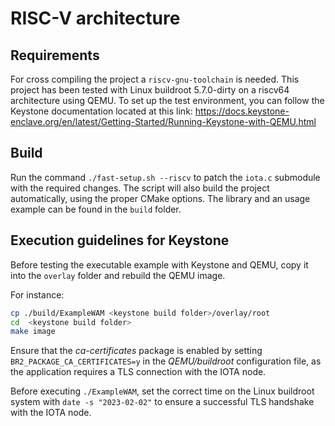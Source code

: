 # RISC-V architecture

## Requirements

For cross compiling the project a `riscv-gnu-toolchain` is needed. 
This project has been tested with Linux buildroot 5.7.0-dirty on a riscv64 architecture using QEMU. To set up the test environment, you can follow the Keystone documentation located at this link: https://docs.keystone-enclave.org/en/latest/Getting-Started/Running-Keystone-with-QEMU.html

## Build
Run the command `./fast-setup.sh --riscv` to patch the `iota.c` submodule with the required changes. The script will also build the project automatically, using the proper CMake options.
The library and an usage example can be found in the `build` folder. 

## Execution guidelines for Keystone

Before testing the executable example with Keystone and QEMU, copy it into the `overlay` folder and rebuild the QEMU image.

For instance:
```bash
cp ./build/ExampleWAM <keystone build folder>/overlay/root
cd  <keystone build folder>
make image
```

Ensure that the _ca-certificates_ package is enabled by setting `BR2_PACKAGE_CA_CERTIFICATES=y` in the _QEMU/buildroot_ configuration file, as the application requires a TLS connection with the IOTA node.

Before executing `./ExampleWAM`, set the correct time on the Linux buildroot system with `date -s "2023-02-02"` to ensure a successful TLS handshake with the IOTA node.